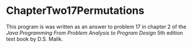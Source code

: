 # ChapterTwo17Permutations #
This program is was written as an answer to problem 17 in chapter 2 of the _Java Programming From Problem Analysis to Program Design_ 5th edition text book by D.S. Malik. 

